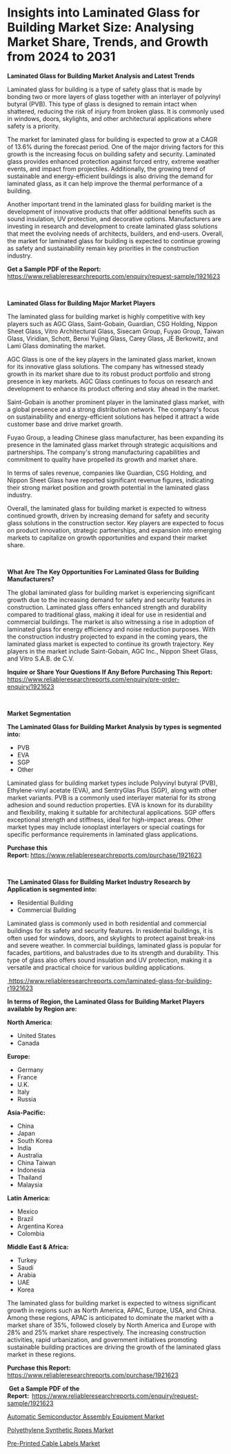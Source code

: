 <p><h1>Insights into Laminated Glass for Building Market Size: Analysing Market Share, Trends, and Growth from 2024 to 2031</h1></p><p><strong>Laminated Glass for Building Market Analysis and Latest Trends</strong></p>
<p><p>Laminated glass for building is a type of safety glass that is made by bonding two or more layers of glass together with an interlayer of polyvinyl butyral (PVB). This type of glass is designed to remain intact when shattered, reducing the risk of injury from broken glass. It is commonly used in windows, doors, skylights, and other architectural applications where safety is a priority.</p><p>The market for laminated glass for building is expected to grow at a CAGR of 13.6% during the forecast period. One of the major driving factors for this growth is the increasing focus on building safety and security. Laminated glass provides enhanced protection against forced entry, extreme weather events, and impact from projectiles. Additionally, the growing trend of sustainable and energy-efficient buildings is also driving the demand for laminated glass, as it can help improve the thermal performance of a building.</p><p>Another important trend in the laminated glass for building market is the development of innovative products that offer additional benefits such as sound insulation, UV protection, and decorative options. Manufacturers are investing in research and development to create laminated glass solutions that meet the evolving needs of architects, builders, and end-users. Overall, the market for laminated glass for building is expected to continue growing as safety and sustainability remain key priorities in the construction industry.</p></p>
<p><strong>Get a Sample PDF of the Report:&nbsp;</strong> <a href="https://www.reliableresearchreports.com/enquiry/request-sample/1921623">https://www.reliableresearchreports.com/enquiry/request-sample/1921623</a></p>
<p>&nbsp;</p>
<p><strong>Laminated Glass for Building Major Market Players</strong></p>
<p><p>The laminated glass for building market is highly competitive with key players such as AGC Glass, Saint-Gobain, Guardian, CSG Holding, Nippon Sheet Glass, Vitro Architectural Glass, Sisecam Group, Fuyao Group, Taiwan Glass, Viridian, Schott, Benxi Yujing Glass, Carey Glass, JE Berkowitz, and Lami Glass dominating the market.</p><p>AGC Glass is one of the key players in the laminated glass market, known for its innovative glass solutions. The company has witnessed steady growth in its market share due to its robust product portfolio and strong presence in key markets. AGC Glass continues to focus on research and development to enhance its product offering and stay ahead in the market.</p><p>Saint-Gobain is another prominent player in the laminated glass market, with a global presence and a strong distribution network. The company's focus on sustainability and energy-efficient solutions has helped it attract a wide customer base and drive market growth.</p><p>Fuyao Group, a leading Chinese glass manufacturer, has been expanding its presence in the laminated glass market through strategic acquisitions and partnerships. The company's strong manufacturing capabilities and commitment to quality have propelled its growth and market share.</p><p>In terms of sales revenue, companies like Guardian, CSG Holding, and Nippon Sheet Glass have reported significant revenue figures, indicating their strong market position and growth potential in the laminated glass industry.</p><p>Overall, the laminated glass for building market is expected to witness continued growth, driven by increasing demand for safety and security glass solutions in the construction sector. Key players are expected to focus on product innovation, strategic partnerships, and expansion into emerging markets to capitalize on growth opportunities and expand their market share.</p></p>
<p>&nbsp;</p>
<p><strong>What Are The Key Opportunities For Laminated Glass for Building Manufacturers?</strong></p>
<p><p>The global laminated glass for building market is experiencing significant growth due to the increasing demand for safety and security features in construction. Laminated glass offers enhanced strength and durability compared to traditional glass, making it ideal for use in residential and commercial buildings. The market is also witnessing a rise in adoption of laminated glass for energy efficiency and noise reduction purposes. With the construction industry projected to expand in the coming years, the laminated glass market is expected to continue its growth trajectory. Key players in the market include Saint-Gobain, AGC Inc., Nippon Sheet Glass, and Vitro S.A.B. de C.V.</p></p>
<p><strong>Inquire or Share Your Questions If Any Before Purchasing This Report:</strong> <a href="https://www.reliableresearchreports.com/enquiry/pre-order-enquiry/1921623">https://www.reliableresearchreports.com/enquiry/pre-order-enquiry/1921623</a></p>
<p>&nbsp;</p>
<p><strong>Market Segmentation</strong></p>
<p><strong>The Laminated Glass for Building Market Analysis by types is segmented into:</strong></p>
<p><ul><li>PVB</li><li>EVA</li><li>SGP</li><li>Other</li></ul></p>
<p><p>Laminated glass for building market types include Polyvinyl butyral (PVB), Ethylene-vinyl acetate (EVA), and SentryGlas Plus (SGP), along with other market variants. PVB is a commonly used interlayer material for its strong adhesion and sound reduction properties. EVA is known for its durability and flexibility, making it suitable for architectural applications. SGP offers exceptional strength and stiffness, ideal for high-impact areas. Other market types may include ionoplast interlayers or special coatings for specific performance requirements in laminated glass applications.</p></p>
<p><strong>Purchase this Report:&nbsp;</strong><a href="https://www.reliableresearchreports.com/purchase/1921623">https://www.reliableresearchreports.com/purchase/1921623</a></p>
<p>&nbsp;</p>
<p><strong>The Laminated Glass for Building Market Industry Research by Application is segmented into:</strong></p>
<p><ul><li>Residential Building</li><li>Commercial Building</li></ul></p>
<p><p>Laminated glass is commonly used in both residential and commercial buildings for its safety and security features. In residential buildings, it is often used for windows, doors, and skylights to protect against break-ins and severe weather. In commercial buildings, laminated glass is popular for facades, partitions, and balustrades due to its strength and durability. This type of glass also offers sound insulation and UV protection, making it a versatile and practical choice for various building applications.</p></p>
<p><a href="https://www.reliableresearchreports.com/laminated-glass-for-building-r1921623">&nbsp;https://www.reliableresearchreports.com/laminated-glass-for-building-r1921623</a></p>
<p><strong>In terms of Region, the Laminated Glass for Building Market Players available by Region are:</strong></p>
<p>
    <p> <strong> North America: </strong>
        <ul>
            <li>United States</li>
            <li>Canada</li>
        </ul>
        </p> 
    <p> <strong> Europe: </strong>
        <ul>
            <li>Germany</li>
            <li>France</li>
            <li>U.K.</li>
            <li>Italy</li>
            <li>Russia</li>
        </ul>
        </p> 
    <p> <strong> Asia-Pacific: </strong>
        <ul>
            <li>China</li>
            <li>Japan</li>
            <li>South Korea</li>
            <li>India</li>
            <li>Australia</li>
            <li>China Taiwan</li>
            <li>Indonesia</li>
            <li>Thailand</li>
            <li>Malaysia</li>
        </ul>
        </p> 
    <p> <strong> Latin America: </strong>
        <ul>
            <li>Mexico</li>
            <li>Brazil</li>
            <li>Argentina Korea</li>
            <li>Colombia</li>
        </ul>
        </p> 
    <p> <strong> Middle East & Africa: </strong>
        <ul>
            <li>Turkey</li>
            <li>Saudi</li>
            <li>Arabia</li>
            <li>UAE</li>
            <li>Korea</li>
        </ul>
    </p>
    </p>
<p><p>The laminated glass for building market is expected to witness significant growth in regions such as North America, APAC, Europe, USA, and China. Among these regions, APAC is anticipated to dominate the market with a market share of 35%, followed closely by North America and Europe with 28% and 25% market share respectively. The increasing construction activities, rapid urbanization, and government initiatives promoting sustainable building practices are driving the growth of the laminated glass market in these regions.</p></p>
<p><strong>Purchase this Report: </strong><a href="https://www.reliableresearchreports.com/purchase/1921623">https://www.reliableresearchreports.com/purchase/1921623</a></p>
<p>&nbsp;<strong>Get a Sample PDF of the Report:&nbsp;&nbsp;</strong><a href="https://www.reliableresearchreports.com/enquiry/request-sample/1921623">https://www.reliableresearchreports.com/enquiry/request-sample/1921623</a></p>
<p><strong></strong></p>
<p><p><a href="https://view.publitas.com/reportprime-1/insights-into-the-automatic-semiconductor-assembly-equipment-market-size-which-is-expanding-with-a-4-3-cagr-from-2024-2031/">Automatic Semiconductor Assembly Equipment Market</a></p><p><a href="https://github.com/luckyshygirl/Market-Research-Report-List-5/blob/main/polyethylene-synthetic-ropes-market.md">Polyethylene Synthetic Ropes Market</a></p><p><a href="https://github.com/markusgodoy/Market-Research-Report-List-3/blob/main/pre-printed-cable-labels-market.md">Pre-Printed Cable Labels Market</a></p></p>